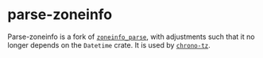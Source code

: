 # parse-zoneinfo

Parse-zoneinfo is a fork of [`zoneinfo_parse`][zoneinfo_parse], with adjustments such that it no longer depends on the `Datetime` crate. It is used by [`chrono-tz`][chrono_tz].

[zoneinfo_parse]: https://github.com/rust-datetime/zoneinfo-parse
[chrono_tz]: https://github.com/djzin/chrono-tz
